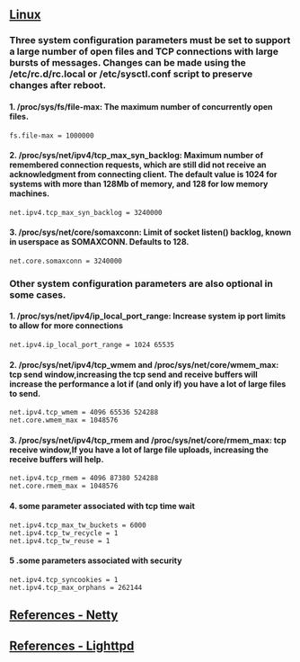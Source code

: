 ## [Linux](https://www.kernel.org/doc/Documentation/networking/ip-sysctl.txt)

### Three system configuration parameters must be set to support a large number of open files and TCP connections with large bursts of messages. Changes can be made using the /etc/rc.d/rc.local or /etc/sysctl.conf script to preserve changes after reboot.

#### 1. /proc/sys/fs/file-max: The maximum number of concurrently open files.
    fs.file-max = 1000000
#### 2. /proc/sys/net/ipv4/tcp_max_syn_backlog: Maximum number of remembered connection requests, which are still did not receive an acknowledgment from connecting client. The default value is 1024 for systems with more than 128Mb of memory, and 128 for low memory machines.
    net.ipv4.tcp_max_syn_backlog = 3240000
#### 3. /proc/sys/net/core/somaxconn: Limit of socket listen() backlog, known in userspace as SOMAXCONN. Defaults to 128.  
    net.core.somaxconn = 3240000

### Other system configuration parameters are also optional in some cases.

#### 1. /proc/sys/net/ipv4/ip_local_port_range: Increase system ip port limits to allow for more connections
    net.ipv4.ip_local_port_range = 1024 65535
#### 2. /proc/sys/net/ipv4/tcp_wmem and /proc/sys/net/core/wmem_max: tcp send window,increasing the tcp send and receive buffers will increase the performance a lot if (and only if) you have a lot of large files to send.
    net.ipv4.tcp_wmem = 4096 65536 524288
    net.core.wmem_max = 1048576
#### 3. /proc/sys/net/ipv4/tcp_rmem and /proc/sys/net/core/rmem_max: tcp receive window,If you have a lot of large file uploads, increasing the receive buffers will help.
    net.ipv4.tcp_rmem = 4096 87380 524288
    net.core.rmem_max = 1048576
#### 4. some parameter associated with tcp time wait
    net.ipv4.tcp_max_tw_buckets = 6000
    net.ipv4.tcp_tw_recycle = 1
    net.ipv4.tcp_tw_reuse = 1
#### 5 .some parameters associated with security
    net.ipv4.tcp_syncookies = 1
    net.ipv4.tcp_max_orphans = 262144

## [References - Netty](http://www.infoq.com/news/2013/11/netty4-twitter)
## [References - Lighttpd](http://redmine.lighttpd.net/projects/1/wiki/Docs_Performance)
